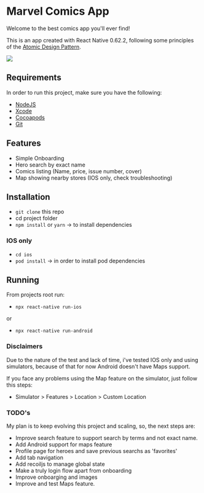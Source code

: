 # Marvel Comics App

Welcome to the best comics app you'll ever find!

This is an app created with React Native 0.62.2, following some principles of the [Atomic Design Pattern](https://bradfrost.com/blog/post/atomic-web-design/).

![](gifexample.gif)

## Requirements

In order to run this project, make sure you have the following:

- [NodeJS](https://nodejs.org/en/)
- [Xcode](https://apps.apple.com/us/app/xcode/id497799835?mt=12)
- [Cocoapods](https://cocoapods.org/)
- [Git](https://git-scm.com/)

## Features

- Simple Onboarding
- Hero search by exact name
- Comics listing (Name, price, issue number, cover)
- Map showing nearby stores (IOS only, check troubleshooting)

## Installation

- `git clone` this repo
- cd project folder
- `npm install` or `yarn` -> to install dependencies

### IOS only

- `cd ios`
- `pod install` -> in order to install pod dependencies

## Running

From projects root run:

- `npx react-native run-ios`

or

- `npx react-native run-android`

### Disclaimers

Due to the nature of the test and lack of time, i've tested IOS only and using simulators, because of that for now Android doesn't have Maps support.

If you face any problems using the Map feature on the simulator, just follow this steps:

- Simulator > Features > Location > Custom Location

### TODO's

My plan is to keep evolving this project and scaling, so, the next steps are:

- Improve search feature to support search by terms and not exact name.
- Add Android support for maps feature
- Profile page for heroes and save previous searchs as 'favorites'
- Add tab navigation
- Add recoiljs to manage global state
- Make a truly login flow apart from onboarding
- Improve onboarging and images
- Improve and test Maps feature.
